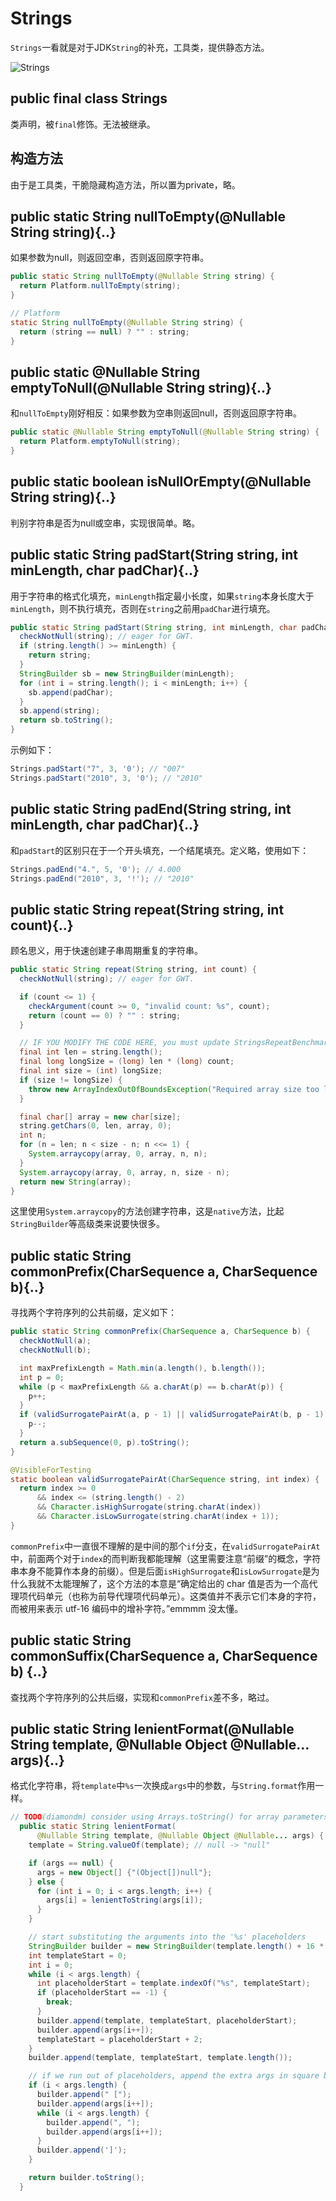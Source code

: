 # Strings

`Strings`一看就是对于JDK`String`的补充，工具类，提供静态方法。

![Strings](https://ws3.sinaimg.cn/large/006tNbRwly1fvzp6ev5zmj30iq0ecq34.jpg)


## public final class Strings
类声明，被`final`修饰。无法被继承。

## 构造方法
由于是工具类，干脆隐藏构造方法，所以置为private，略。

## public static String nullToEmpty(@Nullable String string){..}
如果参数为null，则返回空串，否则返回原字符串。
```Java
public static String nullToEmpty(@Nullable String string) {
  return Platform.nullToEmpty(string);
}

// Platform
static String nullToEmpty(@Nullable String string) {
  return (string == null) ? "" : string;
}
```

## public static @Nullable String emptyToNull(@Nullable String string){..}
和`nullToEmpty`刚好相反：如果参数为空串则返回null，否则返回原字符串。
```Java
public static @Nullable String emptyToNull(@Nullable String string) {
  return Platform.emptyToNull(string);
}
```

## public static boolean isNullOrEmpty(@Nullable String string){..}
判别字符串是否为null或空串，实现很简单。略。

## public static String padStart(String string, int minLength, char padChar){..}
用于字符串的格式化填充，`minLength`指定最小长度，如果`string`本身长度大于`minLength`，则不执行填充，否则在`string`之前用`padChar`进行填充。

```Java
public static String padStart(String string, int minLength, char padChar){
  checkNotNull(string); // eager for GWT.
  if (string.length() >= minLength) {
    return string;
  }
  StringBuilder sb = new StringBuilder(minLength);
  for (int i = string.length(); i < minLength; i++) {
    sb.append(padChar);
  }
  sb.append(string);
  return sb.toString();
}
```
示例如下：
```Java
Strings.padStart("7", 3, '0'); // "007"
Strings.padStart("2010", 3, '0'); // "2010"
```

## public static String padEnd(String string, int minLength, char padChar){..}
和`padStart`的区别只在于一个开头填充，一个结尾填充。定义略，使用如下：
```Java
Strings.padEnd("4.", 5, '0'); // 4.000
Strings.padEnd("2010", 3, '!'); // "2010"
```

## public static String repeat(String string, int count){..}
顾名思义，用于快速创建子串周期重复的字符串。
```Java
public static String repeat(String string, int count) {
  checkNotNull(string); // eager for GWT.

  if (count <= 1) {
    checkArgument(count >= 0, "invalid count: %s", count);
    return (count == 0) ? "" : string;
  }

  // IF YOU MODIFY THE CODE HERE, you must update StringsRepeatBenchmark
  final int len = string.length();
  final long longSize = (long) len * (long) count;
  final int size = (int) longSize;
  if (size != longSize) {
    throw new ArrayIndexOutOfBoundsException("Required array size too large: " + longSize);
  }

  final char[] array = new char[size];
  string.getChars(0, len, array, 0);
  int n;
  for (n = len; n < size - n; n <<= 1) {
    System.arraycopy(array, 0, array, n, n);
  }
  System.arraycopy(array, 0, array, n, size - n);
  return new String(array);
}
```
这里使用`System.arraycopy`的方法创建字符串，这是`native`方法，比起`StringBuilder`等高级类来说要快很多。

## public static String commonPrefix(CharSequence a, CharSequence b){..}
寻找两个字符序列的公共前缀，定义如下：
```Java
public static String commonPrefix(CharSequence a, CharSequence b) {
  checkNotNull(a);
  checkNotNull(b);

  int maxPrefixLength = Math.min(a.length(), b.length());
  int p = 0;
  while (p < maxPrefixLength && a.charAt(p) == b.charAt(p)) {
    p++;
  }
  if (validSurrogatePairAt(a, p - 1) || validSurrogatePairAt(b, p - 1)) {
    p--;
  }
  return a.subSequence(0, p).toString();
}

@VisibleForTesting
static boolean validSurrogatePairAt(CharSequence string, int index) {
  return index >= 0
      && index <= (string.length() - 2)
      && Character.isHighSurrogate(string.charAt(index))
      && Character.isLowSurrogate(string.charAt(index + 1));
}
```
`commonPrefix`中一直很不理解的是中间的那个`if`分支，在`validSurrogatePairAt`中，前面两个对于`index`的而判断我都能理解（这里需要注意“前缀”的概念，字符串本身不能算作本身的前缀）。但是后面`isHighSurrogate`和`isLowSurrogate`是为什么我就不太能理解了，这个方法的本意是“确定给出的 char 值是否为一个高代理项代码单元（也称为前导代理项代码单元）。这类值并不表示它们本身的字符，而被用来表示 utf-16 编码中的增补字符。”emmmm 没太懂。


## public static String commonSuffix(CharSequence a, CharSequence b) {..}
查找两个字符序列的公共后缀，实现和`commonPrefix`差不多，略过。

## public static String lenientFormat(@Nullable String template, @Nullable Object @Nullable... args){..}
格式化字符串，将`template`中`%s`一次换成`args`中的参数，与`String.format`作用一样。
```Java
// TODO(diamondm) consider using Arrays.toString() for array parameters
  public static String lenientFormat(
      @Nullable String template, @Nullable Object @Nullable... args) {
    template = String.valueOf(template); // null -> "null"

    if (args == null) {
      args = new Object[] {"(Object[])null"};
    } else {
      for (int i = 0; i < args.length; i++) {
        args[i] = lenientToString(args[i]);
      }
    }

    // start substituting the arguments into the '%s' placeholders
    StringBuilder builder = new StringBuilder(template.length() + 16 * args.length);
    int templateStart = 0;
    int i = 0;
    while (i < args.length) {
      int placeholderStart = template.indexOf("%s", templateStart);
      if (placeholderStart == -1) {
        break;
      }
      builder.append(template, templateStart, placeholderStart);
      builder.append(args[i++]);
      templateStart = placeholderStart + 2;
    }
    builder.append(template, templateStart, template.length());

    // if we run out of placeholders, append the extra args in square braces
    if (i < args.length) {
      builder.append(" [");
      builder.append(args[i++]);
      while (i < args.length) {
        builder.append(", ");
        builder.append(args[i++]);
      }
      builder.append(']');
    }

    return builder.toString();
  }
```
